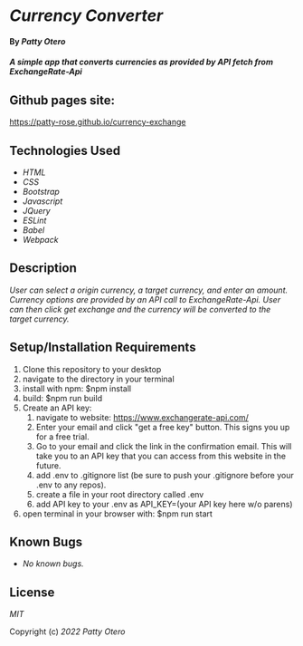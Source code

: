 # _Currency Converter_

#### By _**Patty Otero**_

#### _A simple app that converts currencies as provided by API fetch from ExchangeRate-Api_

## Github pages site: 
https://patty-rose.github.io/currency-exchange
## Technologies Used

* _HTML_
* _CSS_
* _Bootstrap_
* _Javascript_
* _JQuery_
* _ESLint_
* _Babel_
* _Webpack_

## Description

_User can select a origin currency, a target currency, and enter an amount. Currency options are provided by an API call to ExchangeRate-Api. User can then click get exchange and the currency will be converted to the target currency._

## Setup/Installation Requirements

1. Clone this repository to your desktop
2. navigate to the directory in your terminal
3. install with npm: $npm install
4. build: $npm run build
5. Create an API key: 
    1. navigate to website: https://www.exchangerate-api.com/
    2. Enter your email and click "get a free key" button. This signs you up for a free trial.
    3. Go to your email and click the link in the confirmation email. This will take you to an API key that you can access from this website in the future.
    4. add .env to .gitignore list (be sure to push your .gitignore before your .env to any repos).
    5. create a file in your root directory called .env
    6. add API key to your .env as 
        API_KEY=(your API key here w/o parens)
6. open terminal in your browser with: $npm run start

## Known Bugs

* _No known bugs._

## License

_MIT_

Copyright (c) _2022_ _Patty Otero_
